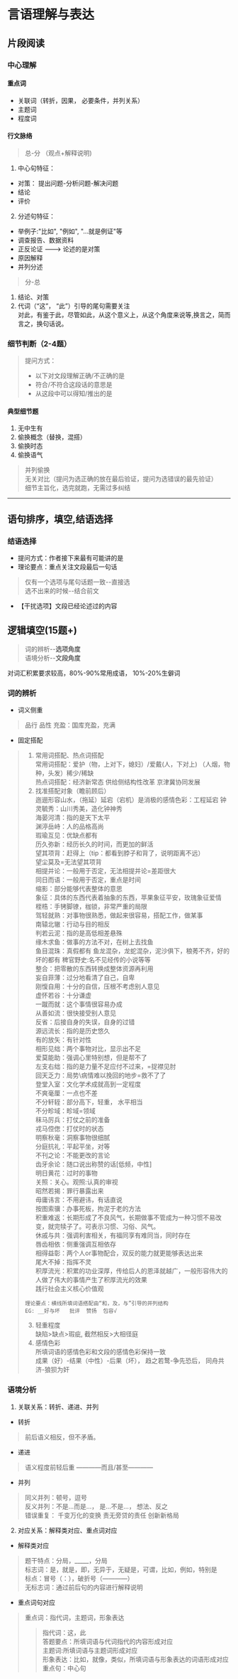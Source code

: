 # 言语理解与表达
## 片段阅读
### 中心理解
#### 重点词

* 关联词（转折，因果， 必要条件，并列关系） 
* 主题词 
* 程度词

#### 行文脉络
> 总-分 （观点+解释说明)<br>
1. 中心句特征：
* 对策： 提出问题-分析问题-解决问题
* 结论  
* 评价
2. 分述句特征：
* 举例子:"比如", "例如", "...就是例证"等
* 调查报告、数据资料
* 正反论证 ———> 论述的是对策
* 原因解释
* 并列分述
> 分-总 
1. 结论、对策
2. 代词（“这”， “此”）引导的尾句需要关注<br>
 对此，有鉴于此，尽管如此，从这个意义上，从这个角度来说等,换言之，简而言之，换句话说。 




### 细节判断（2-4题）
> 提问方式：
> * 以下对文段理解正确/不正确的是
> * 符合/不符合这段话的意思是
> * 从这段中可以得知/推出的是

#### 典型细节题
1. 无中生有
2. 偷换概念（替换，混搭）
3. 偷换时态
4. 偷换语气

> 并列偷换<br>
> 无关对比（提问为选正确的放在最后验证，提问为选错误的最先验证）<br>
> 细节主旨化，选完就跑，无需过多纠结
***
## 语句排序，填空,结语选择
### 结语选择
* 提问方式：作者接下来最有可能讲的是
* 理论要点：重点关注文段最后一句话
> 仅有一个选项与尾句话题一致--直接选<br>
> 选不出来的时候--结合前文
* 【干扰选项】文段已经论述过的内容
  
## 逻辑填空(15题+)
> 词的辨析--**选项角度**<br>
> 语境分析--**文段角度**

对词汇积累要求较高，80%-90%常用成语， 10%-20%生僻词
### 词的辨析
* 词义侧重
>  品行 品性
> 充盈：国库充盈，充满
* 固定搭配
> 1. 常用词搭配、热点词搭配<br>
> 常用词搭配：爱护（物，上对下，媳妇）/爱戴(人，下对上)    （人烟，物种，头发）稀少/稀缺<br>
> 热点词搭配：经济新常态  供给侧结构性改革 京津冀协同发展<br>
> 2. 找准搭配对象（瞻前顾后）<br>
> 迤逦形容山水，（拖延）延宕（宕机）是消极的感情色彩：工程延宕
> 钟灵毓秀：山川秀美，造化钟神秀<br>
> 海晏河清：指的是天下太平<br>
> 渊渟岳峙：人的品格高尚<br>
> 瑕瑜互见：优缺点都有<br>
> 历久弥新：经历长久的时间，而更加的鲜活<br>
> 望其项背：赶得上（tip：都看到脖子和背了，说明距离不远）<br>
> 望尘莫及=无法望其项背<br>
> 相提并论：一般用于否定，无法相提并论=差距很大<br>
> 同日而语：一般用于否定，重点是时间<br>
> 缩影：部分能够代表整体的意思<br>
> 象征：具体的东西代表着抽象的东西，苹果象征平安，玫瑰象征爱情<br>
> 桎梏：手铐脚镣，枷锁，非常严重的局限<br>
> 驾轻就熟：对事物很熟悉，做起来很容易，搭配工作，做某事<br>
> 南辕北辙：行动与目的相反<br>
> 判若云泥：指的是高低相差悬殊<br>
> 缘木求鱼：做事的方法不对，在树上去找鱼<br>
> 鱼目混珠：真假都有
> 鱼龙混杂，龙蛇混杂，泥沙俱下，稂莠不齐，好的坏的都有
> 稗官野史:名不见经传的小说等等<br>
> 整合：把零散的东西转换成整体资源再利用<br>
> 妄自菲薄：过分地看清了自己，自卑<br>
> 刚愎自用：十分的自信，压根不考虑别人意见<br>
> 虚怀若谷：十分谦虚<br>
> 一蹴而就：这个事情很容易办成<br>
> 从善如流：很快接受别人意见<br>
> 反省：后接自身的失误，自身的过错<br>
> 源远流长：指的是历史悠久<br>
> 有的放矢：有针对性<br>
> 相形见绌：两个事物对比，显示出不足<br>
> 爱莫能助：强调心里特别想，但是帮不了<br>
> 左支右绌：指的是力量不足应付不过来，=捉襟见肘<br>
> 回天乏力：局势\病情难以挽回的地步=救不了了<br>
> 登堂入室：文化学术成就高到一定程度<br>
> 不爽毫厘：一点也不差<br>
> 不分轩轾：部分高下，轻重，  水平相当<br>
> 不分畛域：畛域=领域<br>
> 秣马厉兵：打仗之前的准备<br>
> 戎马倥偬：打仗时的状态<br>
> 明察秋毫：洞察事物很细腻<br>
> 分庭抗礼：平起平坐，对等<br>
> 不刊之论：不能更改的言论<br>
> 齿牙余论：随口说出称赞的话[低频，中性]<br>
> 明日黄花：过时的事物<br>
> 关照：关心。观照:认真的审视<br>
> 昭然若揭：罪行暴露出来<br>
> 毋庸讳言：不用避讳，有话直说<br>
> 按图索骥：办事死板，拘泥于老的方法<br>
> 积重难返：长期形成了不良风气，长期做事不管成为一种习惯不易改变，就完犊子了。可表示习惯、习俗、风气。<br>
> 休戚与共：强调利害相关，有福同享有难同当，同时存在<br>
> 唇齿相依：侧重强调互相依存<br>
> 相得益彰：两个人or事物配合，双反的能力就更能够表达出来<br>
> 尾大不掉：指挥不灵<br>
> 积厚流光：积累的功业深厚，传给后人的恩泽就越广，一般形容伟大的人做了伟大的事情产生了积厚流光的效果<br>
> 践行社会主义核心价值观<br>
> ```
> 理论要点：横线所填词语搭配由“和，及，与”引导的并列结构
> EG: __好与坏   批评  赞扬  包容√
> ```
> 3. 轻重程度<br>
> 缺陷>缺点>瑕疵, 截然相反>大相径庭
> 4. 感情色彩<br>
> 所填词语的感情色彩和文段的感情色彩保持一致<br>
> 成果（好）-结果（中性）-后果（坏）， 趋之若鹜-争先恐后， 同舟共济-狼狈为奸<br>
### 语境分析
1. 关联关系：转折、递进、并列
* 转折
> 前后语义相反，但不矛盾。<br>
* 递进
> 语义程度前轻后重    ————而且/甚至————
* 并列
> 同义并列：顿号，逗号<br>
> 反义并列：不是...而是...， 是...不是...， 想法、反之<br>
> 错误重复： 千变万化的变换   责无旁贷的责任 创新新格局<br>
2. 对应关系：解释类对应、重点词对应
* 解释类对应
> 题干特点：分局，_____，分局<br>
> 标志词：是，就是，即，无异于，无疑是，可谓，比如，例如，特别是<br>
> 标点：冒号（：），破折号（————）<br>
> 无标志词：通过前后句的内容进行解释说明<br>
* 重点词句对应
> 重点词：指代词，主题词，形象表达<br>
>> 指代词：这，此<br>
>> 答题要点：所填词语与代词指代的内容形成对应<br>
>> 主题词:所填词语与主题词形成对应<br>
>> 形象表达：比如，就像，类似，所填词语与形象表达的词语形成对应<br>
> 重点句：中心句<br>